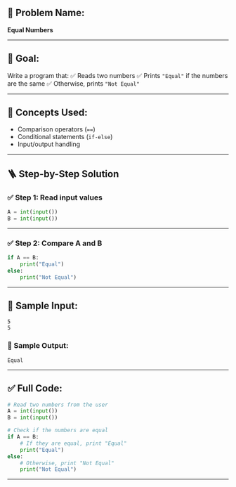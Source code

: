 

## 🧩 **Problem Name:**

**Equal Numbers**

---

## 🎯 **Goal:**

Write a program that:
✅ Reads two numbers
✅ Prints `"Equal"` if the numbers are the same
✅ Otherwise, prints `"Not Equal"`

---

## 🧠 **Concepts Used:**

* Comparison operators (`==`)
* Conditional statements (`if-else`)
* Input/output handling

---

## 🪜 **Step-by-Step Solution**

### ✅ Step 1: Read input values

```python
A = int(input())
B = int(input())
```

---

### ✅ Step 2: Compare A and B

```python
if A == B:
    print("Equal")
else:
    print("Not Equal")
```

---

## 🧪 Sample Input:

```
5
5
```

### 🧾 Sample Output:

```
Equal
```

---

## ✅ Full Code:

```python
# Read two numbers from the user
A = int(input())
B = int(input())

# Check if the numbers are equal
if A == B:
    # If they are equal, print "Equal"
    print("Equal")
else:
    # Otherwise, print "Not Equal"
    print("Not Equal")
```

---
